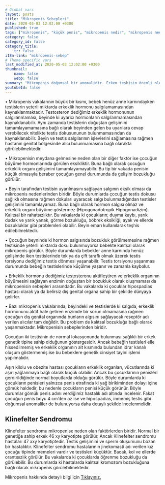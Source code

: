 ```yaml
---
# Global vars
layout: posts
title: "Mikropenis Sebepleri"
date: 2020-05-03 12:02:00 +0300
published: true
tags: ["mikropenis", "küçük penis", "mikropenis nedir", "mikropenis nedeni", "mikropenis neden olur", "küçük penis nedeni", "mikropenis sebebi", "klinefelter sendromu", "mikropenis tedavi", "mikropenis çözüm", "mikropenis hormon", "mikropenis ilaç", "küçük penis tedavi", "mikropenis ameliyat", "mikropenis hormon", "mikropenis teşhis", "mikropenis kan tahlili", "mikropenis genetik tahlili", "mikropenis estetiği", "yenidoğanda mikropenis"]
category: false
category_id: false
category_title:
    tr: false
i18n-link: "mikropenis-sebep"
# Theme specific vars
last_modified_at: 2020-05-03 12:02:00 +0300
thumbnail:
    name: false
    webp: false
summary: "Mikropenis doğumsal bir anomalidir. Erken teşhisin önemli olduğu mikropenis hastalığı genelde maalesef geç teşhis edilir. Erken dönemde yapılan tedavi daha iyi sonuç verir."
youtubeId: false
---
```


•	Mikropenis vakalarının büyük bir kısmı, bebek henüz anne karnındayken testislerin yeterli miktarda erkeklik hormonu salgılamamasından kaynaklanmaktadır. Testosteron dediğimiz erkeklik hormonunun salgılanmaması, beyinde ki uyarıcı hormonların salgılanmamasından kaynaklanabilir. Aynı zamanda testislerin doğuştan gelişimini tamamlayamamasına bağlı olarak beyinden gelen bu uyarılara cevap verebilecek nitelikte testis dokusununun bulunmamasından da kaynaklanabilir. Beyin ve testis salgılarının işlevlerini sağlamasına rağmen hastanın genital bölgesinde alıcı bulunmamasına bağlı olarakta görülebilmektedir.

•	Mikropenisin meydana gelmesine neden olan bir diğer faktör ise çocuğun büyüme hormonlarında görülen eksikliktir. Buna bağlı olarak çocuğun erkeklik organı gelişimini tamamlayamayabilir. Bu tip bir vakada penisin küçük olmasıyla beraber çocuğun genel durumunda da gelişim bozukluğu görülür.

•	Beyin tarafından testisin uyarılmasını sağlayan salgının eksik olması da mikropenis nedenlerinden biridir. Böyle durumlarda çocuğun testis dokusu sağlıklı olmasına rağmen dokuları uyaracak salgı bulunmadığından testisler gelişimini tamamlayamaz. Buna bağlı olarak hormon salgısı olmaz ve erkeklik organı büyüme göstermez (Hipogonadotropik Hipogonadizim). Kalıtsal bir rahatsızlıktır. Bu vakalarda ki çocukların; duyma kaybı, yarık dudak ve yarık yanak, görme bozukluğu, böbrek eksikliği, ayak ve ellerde bozukluklar gibi problemleri olabilir. Beyin emarı kullanılarak teşhis edilebilmektedir.

•	Çocuğun beyninde ki hormon salgısında bozukluk görülmemesine rağmen testisinde yeterli miktarda doku bulunmuyorsa bebekte kalıtsal olarak mikropenis görülür. Böyle durumlarda bebekler anne karnında henüz gelişimde iken testislerinde tek ya da çift taraflı olmak üzerek testis torsiyonu dediğimiz testis dönmesi yaşanabilir. Testis torsiyonu yaşanması durumunda bebeğin testislerinde küçülme yaşanır ve zamanla kaybolur.

•	Erkeklik hormonu dediğimiz testosteronu aktifleştiren ve erkeklik organının büyümesini sağlayan enzimin doğuştan bir bozukluk olarak oluşmaması da mikropenisin sebepleri arasındadır. Bu vakalarda ki çocuklar hipospadias hastası olarak ya da belirsiz dış genital organa sahip bir şekilde dünyaya gelirler.

•	Bazı mikropenis vakalarında; beyindeki ve testislerde ki salgıda, erkeklik hormonunu aktif hale getiren enzimde bir sorun olmamasına rağmen çocuğun dış genital organında bunların algısını sağlayacak reseptör adı verilen alıcılar tam değildir. Bu problem de kalıtsal bozukluğa bağlı olarak yaşanmaktadır. Mikropenisin sebeplerinden biridir.

Çocuğun iki testisinin de normal lokasyonunda bulunması sağlıklı bir erkek genetik tipine sahip olduğunun göstergesidir. Ancak bebeğin testisleri elle hissedilmemiş ve erkeklik organının alt kısmında bulundan idrar kanalı oluşum göstermemiş ise bu bebeklere genetik cinsiyet tayini işlemi yapılmalıdır.

Aşırı kilolu ve obezite hastası çocukların erkeklik organları, vücutlarında ki aşırı yağlanmaya bağlı olarak küçük olabilir. Ancak bu çocuklarının penisleri gerdirildiğinde normal boyutlarda olduğu görülür. Böyle durumlarda ki çocukların penisleri yalnızca penis etrafında ki yağ birikiminden dolayı içine gömük haldedir, bu nedenle çocukların penisi küçük görünür. Böyle durumlar gömük penis adını verdiğimiz hastalık adı altında incelenir. Fakat çocuğun penis boyu 4 cm’den az ise ve hipospadias, inmemiş testis gibi doğumsal anomaliler de bulunuyorsa daha detaylı şekilde incelenmelidir.


## Klinefelter Sendromu

Klinefelter sendromu mikropenise neden olan faktörlerden biridir. Normal bir genetiğe sahip erkek 46 xy karyotipte görülür. Ancak Klinefelter sendromu hastaları 47 xxy karyotiptedir. Testis gelişimini ve sperm oluşumunu bozan bir hastalıktır. Klinefelter sendromu hastalarının jinekomasti adı verilen kız çocuğu tipinde memeleri vardır ve testisleri küçüktür. Bacak, kol ve ellerde orantısızlık görülür. Bu vakalarda ki çocuklarda öğrenme bozukluğu da görülebilir. Bu durumlarda ki hastalarda kalıtsal kromozom bozukluğuna bağlı olarak mikropenis görülebilmektedir.


Mikropenis hakkında detaylı bilgi için [Tıklayınız.](https://www.onoluroloji.com/mikropenis)

